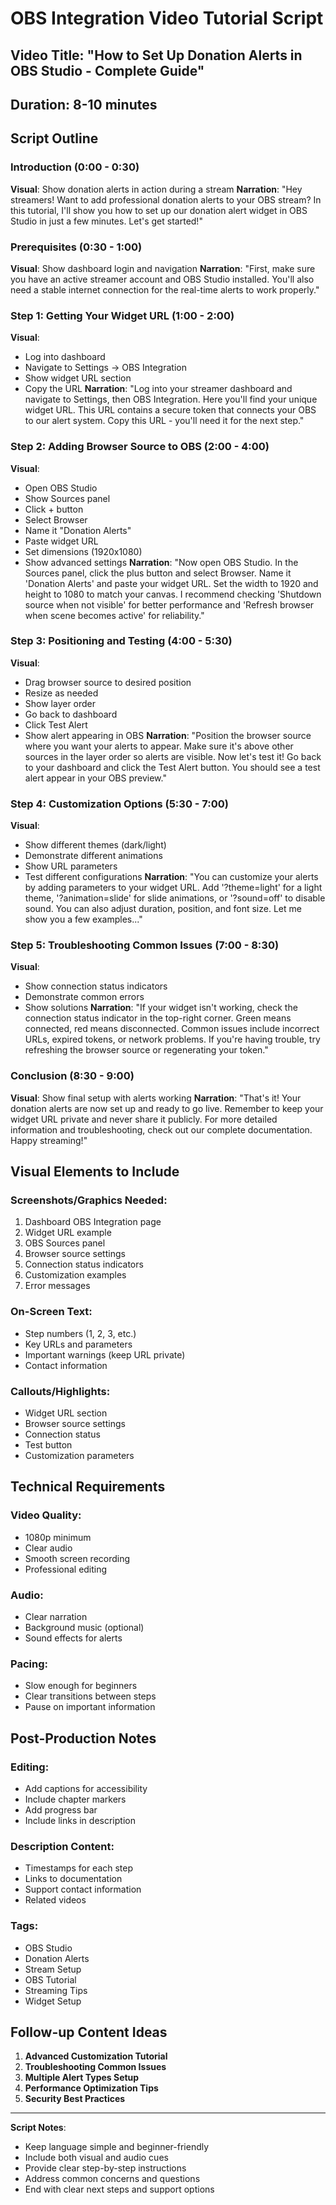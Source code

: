 # OBS Integration Video Tutorial Script

## Video Title: "How to Set Up Donation Alerts in OBS Studio - Complete Guide"

## Duration: 8-10 minutes

## Script Outline

### Introduction (0:00 - 0:30)
**Visual**: Show donation alerts in action during a stream
**Narration**: 
"Hey streamers! Want to add professional donation alerts to your OBS stream? In this tutorial, I'll show you how to set up our donation alert widget in OBS Studio in just a few minutes. Let's get started!"

### Prerequisites (0:30 - 1:00)
**Visual**: Show dashboard login and navigation
**Narration**:
"First, make sure you have an active streamer account and OBS Studio installed. You'll also need a stable internet connection for the real-time alerts to work properly."

### Step 1: Getting Your Widget URL (1:00 - 2:00)
**Visual**: 
- Log into dashboard
- Navigate to Settings → OBS Integration
- Show widget URL section
- Copy the URL
**Narration**:
"Log into your streamer dashboard and navigate to Settings, then OBS Integration. Here you'll find your unique widget URL. This URL contains a secure token that connects your OBS to our alert system. Copy this URL - you'll need it for the next step."

### Step 2: Adding Browser Source to OBS (2:00 - 4:00)
**Visual**:
- Open OBS Studio
- Show Sources panel
- Click + button
- Select Browser
- Name it "Donation Alerts"
- Paste widget URL
- Set dimensions (1920x1080)
- Show advanced settings
**Narration**:
"Now open OBS Studio. In the Sources panel, click the plus button and select Browser. Name it 'Donation Alerts' and paste your widget URL. Set the width to 1920 and height to 1080 to match your canvas. I recommend checking 'Shutdown source when not visible' for better performance and 'Refresh browser when scene becomes active' for reliability."

### Step 3: Positioning and Testing (4:00 - 5:30)
**Visual**:
- Drag browser source to desired position
- Resize as needed
- Show layer order
- Go back to dashboard
- Click Test Alert
- Show alert appearing in OBS
**Narration**:
"Position the browser source where you want your alerts to appear. Make sure it's above other sources in the layer order so alerts are visible. Now let's test it! Go back to your dashboard and click the Test Alert button. You should see a test alert appear in your OBS preview."

### Step 4: Customization Options (5:30 - 7:00)
**Visual**:
- Show different themes (dark/light)
- Demonstrate different animations
- Show URL parameters
- Test different configurations
**Narration**:
"You can customize your alerts by adding parameters to your widget URL. Add '?theme=light' for a light theme, '?animation=slide' for slide animations, or '?sound=off' to disable sound. You can also adjust duration, position, and font size. Let me show you a few examples..."

### Step 5: Troubleshooting Common Issues (7:00 - 8:30)
**Visual**:
- Show connection status indicators
- Demonstrate common errors
- Show solutions
**Narration**:
"If your widget isn't working, check the connection status indicator in the top-right corner. Green means connected, red means disconnected. Common issues include incorrect URLs, expired tokens, or network problems. If you're having trouble, try refreshing the browser source or regenerating your token."

### Conclusion (8:30 - 9:00)
**Visual**: Show final setup with alerts working
**Narration**:
"That's it! Your donation alerts are now set up and ready to go live. Remember to keep your widget URL private and never share it publicly. For more detailed information and troubleshooting, check out our complete documentation. Happy streaming!"

## Visual Elements to Include

### Screenshots/Graphics Needed:
1. Dashboard OBS Integration page
2. Widget URL example
3. OBS Sources panel
4. Browser source settings
5. Connection status indicators
6. Customization examples
7. Error messages

### On-Screen Text:
- Step numbers (1, 2, 3, etc.)
- Key URLs and parameters
- Important warnings (keep URL private)
- Contact information

### Callouts/Highlights:
- Widget URL section
- Browser source settings
- Connection status
- Test button
- Customization parameters

## Technical Requirements

### Video Quality:
- 1080p minimum
- Clear audio
- Smooth screen recording
- Professional editing

### Audio:
- Clear narration
- Background music (optional)
- Sound effects for alerts

### Pacing:
- Slow enough for beginners
- Clear transitions between steps
- Pause on important information

## Post-Production Notes

### Editing:
- Add captions for accessibility
- Include chapter markers
- Add progress bar
- Include links in description

### Description Content:
- Timestamps for each step
- Links to documentation
- Support contact information
- Related videos

### Tags:
- OBS Studio
- Donation Alerts
- Stream Setup
- OBS Tutorial
- Streaming Tips
- Widget Setup

## Follow-up Content Ideas

1. **Advanced Customization Tutorial**
2. **Troubleshooting Common Issues**
3. **Multiple Alert Types Setup**
4. **Performance Optimization Tips**
5. **Security Best Practices**

---

**Script Notes**: 
- Keep language simple and beginner-friendly
- Include both visual and audio cues
- Provide clear step-by-step instructions
- Address common concerns and questions
- End with clear next steps and support options 